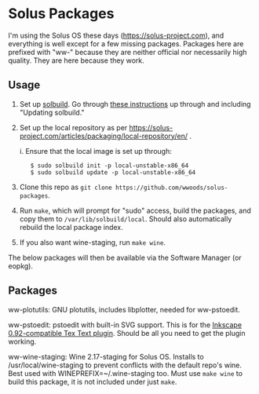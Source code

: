 Solus Packages
==============

I'm using the Solus OS these days (https://solus-project.com), and everything is well except for a few missing packages.  Packages here are prefixed with "ww-" because they are neither official nor necessarily high quality.  They are here because they work.

Usage
-----

1. Set up [solbuild](https://github.com/solus-project/solbuild).  Go through [these instructions](https://solus-project.com/articles/packaging/building-a-package/en/) up through and including "Updating solbuild."

2. Set up the local repository as per https://solus-project.com/articles/packaging/local-repository/en/ .

   i. Ensure that the local image is set up through:

          $ sudo solbuild init -p local-unstable-x86_64
          $ sudo solbuild update -p local-unstable-x86_64

3. Clone this repo as `git clone https://github.com/wwoods/solus-packages`.
4. Run `make`, which will prompt for "sudo" access, build the packages, and copy them to `/var/lib/solbuild/local`.  Should also automatically rebuild the local package index.
5. If you also want wine-staging, run `make wine`.

The below packages will then be available via the Software Manager (or eopkg).

Packages
--------

ww-plotutils: GNU plotutils, includes libplotter, needed for ww-pstoedit.

ww-pstoedit: pstoedit with built-in SVG support.  This is for the [Inkscape 0.92-compatible Tex Text plugin](https://bitbucket.org/pitgarbe/textext).  Should be all you need to get the plugin working.

ww-wine-staging: Wine 2.17-staging for Solus OS.  Installs to /usr/local/wine-staging to prevent conflicts with the default repo's wine.  Best used with WINEPREFIX=~/.wine-staging too.  Must use `make wine` to build this package, it is not included under just `make`.

